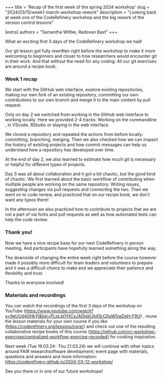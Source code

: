 +++
title = 'Recap of the first week of the spring 2024 workshop'
slug = "2024/03/15/week1-march-workshop-rework"
description = "Looking back at week one of the CodeRefinery workshop and the big rework of the version control lessons"

[extra]
authors = "Samantha Wittke, Radovan Bast"
+++

What an exciting first 3 days of the CodeRefinery workshop we had!

Our git lesson got fully rewritten right before the workshop to make it more welcoming to beginners and closer to how researchers would encounter git in their work. And that without the need for any coding: All our git exercises are around a recipe book.

### Week 1 recap

We start with the GitHub web interface, explore existing repositories, making our own fork of an existing repository, committing our own contributions to our own branch and merge it to the main content by pull request.

Only on day 2 we switched from working in the GitHub web interface to working locally. Here we provided 2-4 tracks: Working on the commandline , in VScode, RStudio or staying in the web interface.

We cloned a repository and repeated the actions from before locally: committing, branching, merging. Then we also checked how we can inspect the history of existing projects and how commit messages can help us understand how a repository has developed over time.

At the end of day 2, we also learned to estimate how much git is necessary or helpful for different types of projects.

Day 3 was all about collaboration and it got a bit chaotic, but the good kind of chaotic. We first learned about the basic workflow of contributing when multiple people are working on the same repository. Writing issues, suggesting changes via pull requests and connecting the two. Then we went on to code review, and practiced that on our recipe book, we don't want any typos there!

In the afternoon we also practiced how to contribute to projects that we are not a part of via forks and pull requests as well as how automated tests can help the code review.

### Thank you!

Now we have a nice recipe base for our next CodeRefinery in person meeting. And participants have hopefully learned something along the way.

The downside of changing the entire week right before the course however made it possibly more difficult for team leaders and volunteers to prepare and it was a difficult choice to make and we appreciate their patience and flexibility and trust.

Thanks to everyone involved!

### Materials and recordings

You can watch the recordings of the first 3 days of the workshop on YouTube (https://www.youtube.com/watch?v=9eUUd40HkYI&list=PLpLblYHCzJADIsbUhXSrC0qW5wDsH-F9U) , reuse the lesson materials for your own course if you like (https://coderefinery.org/lessons/core/) and check out one of the resulting collaborative recipe books of this course (https://github.com/cr-workshop-exercises/centralized-workflow-exercise-recorded) for cooking inspiration.

Next week (Tue 19.03.24- Thu 21.03.24) we will continue with other topics around FAIR researchsoftware development; event page with materials, questions and answers and more information: https://coderefinery.github.io/2024-03-12-workshop/

See you there or in one of our future workshops!
